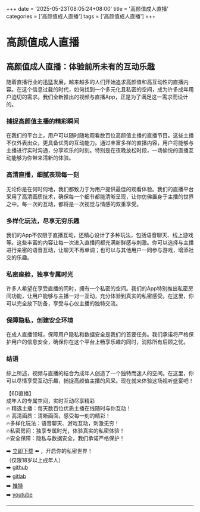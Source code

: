 +++
date = '2025-05-23T08:05:24+08:00'
title = '高颜值成人直播'
categories = ['高颜值成人直播']
tags = ['高颜值成人直播']
+++

# 高颜值成人直播

## 高颜值成人直播：体验前所未有的互动乐趣

随着直播行业的迅猛发展，越来越多的人们开始追求高颜值和高互动性的直播内容。在这个信息过载的时代，如何找到一个多元化且私密的空间，成为许多成年用户迫切的需求。我们全新推出的视频与直播App，正是为了满足这一需求而设计的。

### 捕捉高颜值主播的精彩瞬间

在我们的平台上，用户可以随时随地观看数百位高颜值主播的直播节目。这些主播不仅外表出众，更具备优秀的互动能力。通过丰富多样的直播内容，用户将能够与主播进行实时沟通，分享欢乐的时刻。特别是在夜晚放松时段，一场愉悦的直播互动能够为你带来清新的体验。

### 高清直播，细腻表现每一刻

无论你是在何时何地，我们都致力于为用户提供最佳的观看体验。我们的直播平台采用了高清画质技术，确保每一个细节都能清晰呈现，让你仿佛置身于主播的世界之中。每一次的互动，都将是一次视觉与情感的双重享受。

### 多样化玩法，尽享无穷乐趣

我们的App不仅限于直播互动，还精心设计了多种玩法，包括语音聊天、线上游戏等。这些丰富的内容让每一次进入直播间都充满新鲜感与刺激。你可以选择与主播进行亲密的语音互动，让聊天不再单调；也可以与其他用户一同参与游戏，增添社交的乐趣。

### 私密座舱，独享专属时光

许多人希望在享受直播的同时，拥有一个私密的空间。我们的App特别推出私密房间功能，让用户能够与主播一对一互动，充分体验到真实的私密感受。在这里，你可以完全放下防备，享受与心仪主播的独特交流。

### 保障隐私，创建安全环境

在成人直播领域，保障用户隐私和数据安全是我们的首要任务。我们承诺将严格保护用户的信息安全，确保你在这个平台上畅享乐趣的同时，消除所有后顾之忧。

### 结语

综上所述，视频与直播的结合为成年人创造了一个独特而迷人的空间。在这里，你可以尽情享受互动乐趣，捕捉高颜值主播的风采。现在就来体验这场视听盛宴吧！

【6D直播】  
成年人的专属空间，实时互动尽享精彩  
🔥 精选主播：每天数百位优质主播在线随时与你互动！  
🔥 高清画质：清晰画面，感受每一刻的精彩！  
🔥多样化玩法：语音聊天、游戏互动，刺激无穷！  
🔥私密房间：独享专属时光，体验真实的私密体验！  
🔥安全保障：隐私与数据安全，我们承诺严格保护！

➡️ [立即下载](https://down123.s3.ap-east-1.amazonaws.com/down/down.html?channelCode=blog) ⬅️ ，开启你的私密世界！  
（仅限18岁以上成年人）  
➡️ [github](https://aldult-live.github.io/)  
➡️ [gitlab](https://seo-09598d.gitlab.io/)  
➡️ [推特](https://x.com/wegame33)  
➡️ [youtube](https://www.youtube.com/@6Dlive)  

---
